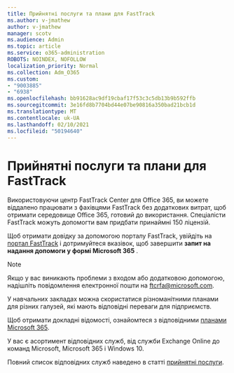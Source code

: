 ```yaml
---
title: Прийнятні послуги та плани для FastTrack
ms.author: v-jmathew
author: v-jmathew
manager: scotv
ms.audience: Admin
ms.topic: article
ms.service: o365-administration
ROBOTS: NOINDEX, NOFOLLOW
localization_priority: Normal
ms.collection: Adm_O365
ms.custom:
- "9003885"
- "6938"
ms.openlocfilehash: bb91628ac9df19cbaf17f53c3c5db13b9b592ffb
ms.sourcegitcommit: 3e16fd8b7704bd44e07be90816a350bad21bcb1d
ms.translationtype: MT
ms.contentlocale: uk-UA
ms.lasthandoff: 02/10/2021
ms.locfileid: "50194640"
---
```

# <a name="eligible-services-and-plans-for-fasttrack"></a>Прийнятні послуги та плани для FastTrack

Використовуючи центр FastTrack Center для Office 365, ви можете віддалено працювати з фахівцями FastTrack без додаткових витрат, щоб отримати середовище Office 365, готовий до використання. Спеціалісти FastTrack можуть допомогти вам придбати принаймні 150 ліцензій.

Щоб отримати довідку за допомогою порталу FastTrack, увійдіть на [портал FastTrack](https://go.microsoft.com/fwlink/?linkid=2125443) і дотримуйтеся вказівок, щоб завершити **запит на надання допомоги у формі Microsoft 365** .

> [!NOTE]
> Якщо у вас виникають проблеми з входом або додатковою допомогою, надішліть повідомлення електронної пошти на [ftcrfa@microsoft.com](mailto:ftcrfa@microsoft.com).

У навчальних закладах можна скористатися різноманітними планами для різних галузей, які мають відповідні переваги для підприємств.

Щоб отримати докладні відомості, ознайомтеся з відповідними [планами Microsoft 365](https://go.microsoft.com/fwlink/?linkid=2125459).

У вас є асортимент відповідних служб, від служби Exchange Online до команд Microsoft, Microsoft 365 і Windows 10.

Повний список відповідних служб наведено в статті [прийнятні послуги](https://go.microsoft.com/fwlink/?linkid=2125636).
